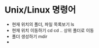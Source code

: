 # Unix/Linux 명령어

- 현재 위치의 폴더, 파일 목록보기 ls
- 현재 위치 이동하기 cd<path>
                                  cd .. 상위 폴더로 이동
- 폴더 생성하기         mdir <name>
- 

